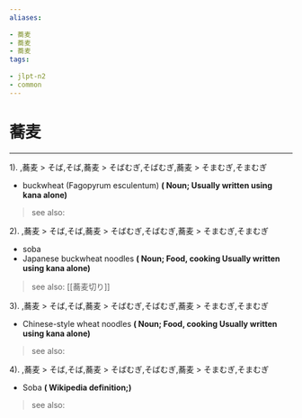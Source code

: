```yaml
---
aliases:
    
- 蕎麦
- 蕎麦
- 蕎麦
tags:
    
- jlpt-n2
- common
---
```


# 蕎麦
---
1).
,蕎麦 > そば,そば,蕎麦 > そばむぎ,そばむぎ,蕎麦 > そまむぎ,そまむぎ

- buckwheat (Fagopyrum esculentum)
**( Noun; Usually written using kana alone)**
> see also: 
            
2).
,蕎麦 > そば,そば,蕎麦 > そばむぎ,そばむぎ,蕎麦 > そまむぎ,そまむぎ

- soba
- Japanese buckwheat noodles
**( Noun; Food, cooking Usually written using kana alone)**
> see also:  [[蕎麦切り]]
            
3).
,蕎麦 > そば,そば,蕎麦 > そばむぎ,そばむぎ,蕎麦 > そまむぎ,そまむぎ

- Chinese-style wheat noodles
**( Noun; Food, cooking Usually written using kana alone)**
> see also: 
            
4).
,蕎麦 > そば,そば,蕎麦 > そばむぎ,そばむぎ,蕎麦 > そまむぎ,そまむぎ

- Soba
**( Wikipedia definition;)**
> see also: 
            